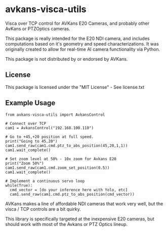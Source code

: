 # avkans-visca-utils

Visca over TCP control for AVKans E20 Cameras, and probably other AvKans or PTZOptics cameras.

This package is really intended for the E20 NDI camera, and includes computations based on it's geometry and speed characterizations.   It was originally created to allow for real-time AI camera functionality via Python.

This package is not distributed by or endorsed by AVKans.

## License
This package is licensed under the "MIT License" - See license.txt

## Example Usage

```
from avkans-visca-utils import AvkansControl

# Connect over TCP
cam1 = AvkansControl("192.168.100.110")

# Go to +45,+20 position at full speed.
print("Going to 45,20")
cam1.send_raw(cam1.cmd.ptz_to_abs_position(45,20,1,1))
cam1.wait_complete()

# Set zoom level at 50% - 10x zoom for Avkans E20
print("Zoom 50%")
cam1.send_raw(cam1.cmd.zoom_set_position(0.5))
cam1.wait_complete()

# Implement a continuous servo loop
while(True):
  cmd_vector = [do your inference here with Yolo, etc]
  cam1.send_raw(cam1.cmd.ptz_to_abs_position(cmd_vector))

```


AVKans makes a line of affordable NDI cameras that work very well, but the visca / TCP controls are a bit quirky.

This library is specifically targeted at the inexpensive E20 cameras, but should work with most of the Avkans or PTZ Optics lineup.
